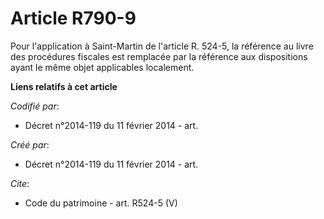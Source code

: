 # Article R790-9

Pour l'application à Saint-Martin de l'article R. 524-5, la référence au livre des procédures fiscales est remplacée par la
référence aux dispositions ayant le même objet applicables localement.

**Liens relatifs à cet article**

_Codifié par_:

  - Décret n°2014-119 du 11 février 2014 - art.

_Créé par_:

  - Décret n°2014-119 du 11 février 2014 - art.

_Cite_:

  - Code du patrimoine - art. R524-5 (V)
